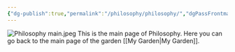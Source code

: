 ```yaml
---
{"dg-publish":true,"permalink":"/philosophy/philosophy/","dgPassFrontmatter":true}
---
```


![Philosophy main.jpeg](/img/user/Pictures%20and%20Photos/Pics/Philosophy%20main.jpeg)
This is the main page of Philosophy.
Here you can go back to the main page of the garden [[My Garden\|My Garden]].